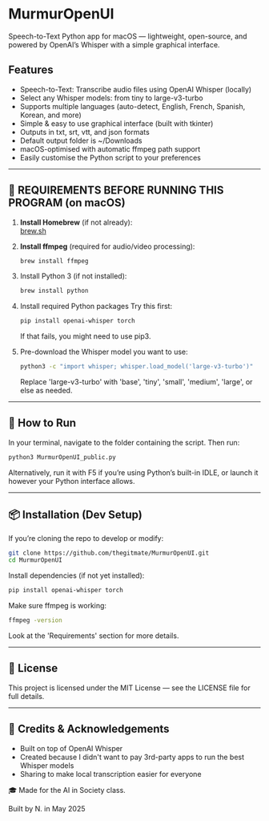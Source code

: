 # MurmurOpenUI
Speech-to-Text Python app for macOS — lightweight, open-source, and powered by OpenAI’s Whisper with a simple graphical interface.

## Features
- Speech-to-Text: Transcribe audio files using OpenAI Whisper (locally)
- Select any Whisper models: from tiny to large-v3-turbo
- Supports multiple languages (auto-detect, English, French, Spanish, Korean, and more)
- Simple & easy to use graphical interface (built with tkinter)
- Outputs in txt, srt, vtt, and json formats
- Default output folder is ~/Downloads
- macOS-optimised with automatic ffmpeg path support
- Easily customise the Python script to your preferences

---

## 🔧 REQUIREMENTS BEFORE RUNNING THIS PROGRAM (on macOS)

1. **Install Homebrew** (if not already):  
   <a href="https://brew.sh" target="_blank">brew.sh</a>


3. **Install ffmpeg** (required for audio/video processing):
   ```bash
   brew install ffmpeg
   ```

4. Install Python 3 (if not installed):
   ```bash
   brew install python
   ```

5.	Install required Python packages
  Try this first:
    ```bash
    pip install openai-whisper torch
    ```
    
    If that fails, you might need to use pip3.

6. Pre-download the Whisper model you want to use:
   ```bash
   python3 -c "import whisper; whisper.load_model('large-v3-turbo')"
   ```
   Replace 'large-v3-turbo' with 'base', 'tiny', 'small', 'medium', 'large', or else as needed.

---

## 🚀 How to Run
In your terminal, navigate to the folder containing the script.
Then run:
```bash
python3 MurmurOpenUI_public.py
```
Alternatively, run it with F5 if you’re using Python’s built-in IDLE, or launch it however your Python interface allows.

---
## 📦 Installation (Dev Setup)

If you’re cloning the repo to develop or modify:
```bash
git clone https://github.com/thegitmate/MurmurOpenUI.git
cd MurmurOpenUI
```

Install dependencies (if not yet installed):
```bash
pip install openai-whisper torch
```

Make sure ffmpeg is working:
```bash
ffmpeg -version
```

Look at the 'Requirements' section for more details.

---

## 📝 License

This project is licensed under the MIT License — see the LICENSE file for full details.

---

## 🙏 Credits & Acknowledgements
- Built on top of OpenAI Whisper
- Created because I didn't want to pay 3rd-party apps to run the best Whisper models
- Sharing to make local transcription easier for everyone

🎓 Made for the AI in Society class.

Built by N. in May 2025
